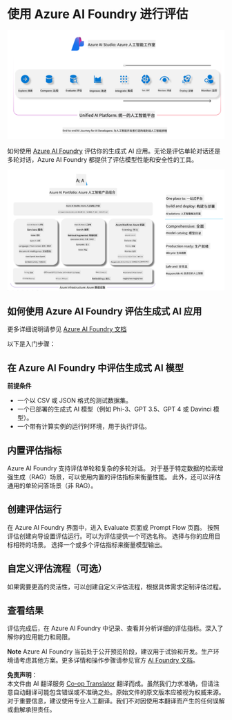 <!--
CO_OP_TRANSLATOR_METADATA:
{
  "original_hash": "7b4235159486df4000e16b7b46ddfec3",
  "translation_date": "2025-05-07T14:43:04+00:00",
  "source_file": "md/01.Introduction/05/AIFoundry.md",
  "language_code": "zh"
}
-->
# **使用 Azure AI Foundry 进行评估**

![aistudo](../../../../../translated_images/AIFoundry.9e0b513e999a1c5aa227e4c7028b5ff9a6cb712e6613c696705445ee4ca8f35d.zh.png)

如何使用 [Azure AI Foundry](https://ai.azure.com?WT.mc_id=aiml-138114-kinfeylo) 评估你的生成式 AI 应用。无论是评估单轮对话还是多轮对话，Azure AI Foundry 都提供了评估模型性能和安全性的工具。

![aistudo](../../../../../translated_images/AIPortfolio.69da59a8e1eaa70f2bab1836c11a69fc97e59f1b1b4154ce5e58bc589d278047.zh.png)

## 如何使用 Azure AI Foundry 评估生成式 AI 应用
更多详细说明请参见 [Azure AI Foundry 文档](https://learn.microsoft.com/azure/ai-studio/how-to/evaluate-generative-ai-app?WT.mc_id=aiml-138114-kinfeylo)

以下是入门步骤：

## 在 Azure AI Foundry 中评估生成式 AI 模型

**前提条件**

- 一个以 CSV 或 JSON 格式的测试数据集。
- 一个已部署的生成式 AI 模型（例如 Phi-3、GPT 3.5、GPT 4 或 Davinci 模型）。
- 一个带有计算实例的运行时环境，用于执行评估。

## 内置评估指标

Azure AI Foundry 支持评估单轮和复杂的多轮对话。
对于基于特定数据的检索增强生成（RAG）场景，可以使用内置的评估指标来衡量性能。
此外，还可以评估通用的单轮问答场景（非 RAG）。

## 创建评估运行

在 Azure AI Foundry 界面中，进入 Evaluate 页面或 Prompt Flow 页面。
按照评估创建向导设置评估运行。可以为评估提供一个可选名称。
选择与你的应用目标相符的场景。
选择一个或多个评估指标来衡量模型输出。

## 自定义评估流程（可选）

如果需要更高的灵活性，可以创建自定义评估流程，根据具体需求定制评估过程。

## 查看结果

评估完成后，在 Azure AI Foundry 中记录、查看并分析详细的评估指标。深入了解你的应用能力和局限。

**Note** Azure AI Foundry 当前处于公开预览阶段，建议用于试验和开发。生产环境请考虑其他方案。更多详情和操作步骤请参见官方 [AI Foundry 文档](https://learn.microsoft.com/azure/ai-studio/?WT.mc_id=aiml-138114-kinfeylo)。

**免责声明**：  
本文件由 AI 翻译服务 [Co-op Translator](https://github.com/Azure/co-op-translator) 翻译而成。虽然我们力求准确，但请注意自动翻译可能包含错误或不准确之处。原始文件的原文版本应被视为权威来源。对于重要信息，建议使用专业人工翻译。我们不对因使用本翻译而产生的任何误解或曲解承担责任。